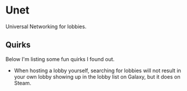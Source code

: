 # Unet
Universal Networking for lobbies.

## Quirks
Below I'm listing some fun quirks I found out.

* When hosting a lobby yourself, searching for lobbies will not result in your own lobby showing up in the lobby list on Galaxy, but it does on Steam.
